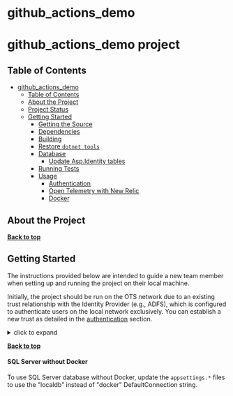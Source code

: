 # github_actions_demo


<!-- [Include project github badges (build, license, release, codeql, sbom)] -->

# github_actions_demo project

<!-- [Write overall summary of this project] -->

## Table of Contents

- [github_actions_demo](#ots-dotnet-template-mvc-monolithic)
  - [Table of Contents](#table-of-contents)
  - [About the Project](#about-the-project)
  - [Project Status](#project-status)
  - [Getting Started](#getting-started)
    - [Getting the Source](#getting-the-source)
    - [Dependencies](#dependencies)
    - [Building](#building)
    - [Restore `dotnet tools`](#restore-dotnet-tools-packages)
    - [Database](#database)
      - [Update Asp.Identity tables](#update-aspidentity-tables)
    - [Running Tests](#running-tests)
    - [Usage](#usage) 
      - [Authentication](#authentication)
      - [Open Telemetry with New Relic](#open-telemetry-with-new-relic)
      - [Docker](#docker)    


## About the Project

<!-- [Include a diagram (eg mermaid) about this project as it relates to other projects/github repositories with links]   -->

**[Back to top](#table-of-contents)**

## Getting Started

The instructions provided below are intended to guide a new team member when setting 
up and running the project on their local machine. 

Initially, the project should be run on the OTS network due to an existing trust relationship with the Identity Provider (e.g., ADFS), 
which is configured to authenticate users on the local network exclusively. 
You can establish a new trust as detailed in the [authentication](#authentication) section.

<details>
 <summary>click to expand</summary> 


### Getting the Source

<!-- [Include details targeting a new team member and they can clone and run the project locally]  -->

This project is [on GitHub](https://github.com/otsgh/github_actions_demo). You can clone this project directly using this command:

From Git Bash

```shell
git clone git@github.com:otsgh/github_actions_demo.git
```

### Generate `css` and `js` files

```shell
npm install

# development environment
npm run dev
```

### Dependencies

Restore dependencies

```shell
dotnet restore
```

### Building

Instructions for how to build your project

```shell
dotnet build
```

### Restore `dotnet tools` 

```shell
dotnet tool restore
```

### Database

Note: If there is an error running the `dotnet ef database update` command, compare the version of dotnet-ef you have installed, with the version specified in dotnet-tools.json. These must match.

##### Update Asp.Identity tables

   ```shell
   dotnet ef database update --context ApplicationDbContext
   ```



### Running Tests

<!-- [How to run integration and unit tests must have a test project] -->

```shell
dotnet test
```

### Usage

#### Authentication

1. Replace the `ots.application.template` with a new certificate (`*.pfx)  by requesting a new one from the DS Administrator [DS.Administrator@la.gov](mailto:DS.Administrator@la.gov). This certificate protects the data protection key that is used to encrypt/decrypt session/cached data and cookies.  

1. Add the `*.pfx` to the `Ceritificates folder.
1. Update the `appsettings.{Environment}.json` with the certificate information (location/serial number).
1. Delete the existing `dev.Metadata` located in `wwwroot`.
1. Run the project, a new Metadata file will be generated.
1. Send DS Administrator [DS.Administrator@la.gov](mailto:DS.Administrator@la.gov) the newly generated Metadata file so that a trust can be created.
    1. Upon trust creation, when running the application it will be redirected to the Identity Provider (e.g ADFS) for credentials to log into the application.
1.Each authorized user will need the `IsEnabled` value to be set to `true` otherwise the user will be redirected to "Authorization" error page. 
This is to ensure that only authorized users can access the application.
The `IsEnabled` value is automatically set to `true` in the `Development` environment (for local development purposes).
1. Please run the following SQL command in other environments for any seeded user accounts:

```sql
UPDATE AspNetUsers
SET IsEnabled = 1
WHERE UserName = '[USERNAME]'
```




#### Open Telemetry with New Relic

OpenTelemetry is an open-source project that provides tools, APIs, and SDKs to instrument, generate,
collect, and export telemetry data (metrics, logs, and traces) from your software. 
It's designed to make it easy for developers to build observability into their systems. 
This data can be analyzed by developers and operators to understand the performance and behavior of 
their software, helping them to debug and optimize it.

##### Development Environment (Local Machine)

The following is set in appsettings.Development.json file to view logs on console.

```json
"OpenTelemetry": {
    "Enable": false, //this will disable OTEL tracing and metrics and will not output it to the console
    "SerilogWriteToProviders": false, //set to `true` if you want to write OTEL logs to the console
    "Otlp": {
       "Enable": false //this will only disable OTEL exporter and write to the console instead
     }
 }
```

### Non-Development Environment

The following is set in appsettings.[Environment].json file to send all three signals (metrics, logs, and traces) to New Relic.

```json
  "OpenTelemetry": {
      "Enable": true, //this will enable OTEL tracing and metrics and will not output it to the console
      "SerilogWriteToProviders": true,
      "Otlp": {
        "Enable": true, //this will only enable OTEL exporter and write to it and send to New Relic
        "EndpointUrl": "https://gov-otlp.nr-data.net:4317", //New Relic US FedRAMP OTLP endpoint
        "EndpointUrlHeader": {
          "api-key": "[NEW_RELIC_LICENSE_KEY]" //New Relic License Key
        }
      }
    }
```
**Steps**: 
1. Contact [Network Team](mailto:DOA-OTS-EUCNOC@la.gov) and/or [Infosec](mailto:InfoSecTeam@la.gov) to whitelist the following endpoint `https://gov-otlp.nr-data.net:4317`.
1. Obtain a `NEW_RELIC_LICENSE_KEY` from the New Relic Administrator. 
1. Add the `NEW_RELIC_LICENSE_KEY` to the corresponding `appsettings.{Environment}.json` file.
1. Run the application and navigate to the New Relic Dashboard to view the telemetry data at `https://one.newrelic.com/`.
1. The application will be instrumented with OpenTelemetry and will send the telemetry data to New Relic.
1. A new service name will be displayed under the `APM & Services` section under the `Services - OpenTelemetry` subsection. The default name will be in the format `[Environment].[Project Name]`. This service name can be modified under in the `DiagnosticsConfigurationExtensions.cs` file under `Setup`.
1. The telemetry data will encompass all three signals: metrics, logs, and traces. This data will be utilized to monitor the application and diagnose any potential issues.

#### Docker

The application can be run locally as a container using Docker. When running the application as a container, the application will be accessible at `http://localhost:8080`.
The local development and lower environment images will be based off of the `Ubuntu` image, while the any production image will be based off of the `Ubuntu Chiseled Images` (distroless). The
`Dockerfile` is located in the root of the project and can be used to build these images.
Must have Docker Desktop installed to build and run containers locally.

##### Ubuntu based images

###### Build image

```shell
docker build --target=final -t github_actions_demo-dev [Dockerfile_PATH]  
```

###### Run image

```shell
docker run -u 1654 --name github_actions_demo-mvc-dev --rm -p 8080:5000 -p 8081:5001 -e ASPNETCORE_HTTP_PORTS=http://+:5000 -e ASPNETCORE_HTTPS_PORTS=https://+:5001 -e ASPNETCORE_URLS=http://+:5000 -e ASPNETCORE_ENVIRONMENT="Development" github_actions_demo-dev --no-launch-profile
 ```

##### Ubuntu based images (production)

###### Build image

```shell
docker build --target=final-prod -t github_actions_demo-prod [Dockerfile_PATH]     
```

###### Run image

```shell
docker run -u 1654 --name github_actions_demo-mvc-prod --rm -p 8080:5000 -p 8081:5001 -e ASPNETCORE_HTTP_PORTS=http://+:5000 -e ASPNETCORE_HTTPS_PORTS=https://+:5001 -e ASPNETCORE_URLS=http://+:5000 -e ASPNETCORE_ENVIRONMENT="Production" github_actions_demo-prod --no-launch-profile
```

##### SQL Server Database

###### Pull SQL Server image

```
docker pull mcr.microsoft.com/mssql/server
``` 

###### Run Database image
```
 docker run -e "ACCEPT_EULA=Y" -e "MSSQL_SA_PASSWORD=MyP@ssword" --name github_actions_demo-db -p 1433:1433  mcr.microsoft.com/mssql/server
```

</details>

**[Back to top](#table-of-contents)**

#### SQL Server without Docker

To use SQL Server database without Docker, update the `appsettings.*` files to use the "localdb" instead of "docker" DefaultConnection string.
